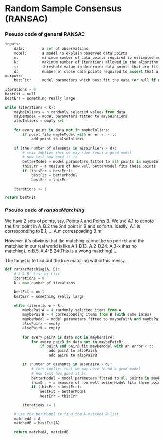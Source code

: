 # Random Sample Consensus (RANSAC)

### Pseudo code of general RANSAC
```python
inputs:
    data:        a set of observations
    model:       a model to explain observed data points
    n:           minimum number of data points required to estimated model parameters
    k:           maximum number of iterations allowed in the algorithm
    t:           threshold value to determine data points that are fit well by model
    d:           number of close data points required to assert that a model fits well to data
outputs:
    bestFit:     model parameters which best fit the data (or null if no good model is found)
    
iterations = 0
bestFit = null
bestErr = something really large

while (iterations < k):
    maybeInliers = n randomly selected values from data
    maybeModel = model parameters fitted to maybeInliers
    alsoInliers = empty set
    
    for every point in data not in maybeInliers:
        if point fits maybeModel with an error < t:
            add point to alsoInliers
    
    if (the number of elements in alsoInliers > d):
        # this implies that we may have found a good model
        # now test how good it is
        betterModel = model parameters fitted to all points in maybeInliers and alsoInliers
        thisErr = a measure of how well betterModel fits these points
        if (thisErr < bestErr):
            bestFit = betterModel
            bestErr = thisErr
    
    iterations += 1

return bestFit
```

### Pseudo code of _ransacMatching_
We have 2 sets of points, say, Points A and Points B. We use A.1 to denote the first point in A, B.2 the 2nd point in B and so forth. Ideally, A.1 is corresponding to B.1, ... A.m corresponding B.m.  

However, it's obvious that the matching cannot be so perfect and the matching in our real world is like A.1-B.13, A.2-B.24, A.3-x (has no matching), x-B.5, A.4-B.24(This is a wrong matching) ...  

The target is to find out the true matching within this messy.
```python
def ransacMatching(A, B):
    # A & B: List of List
    iterations = 0
    k = max number of iterations
    
    bestFit = null
    bestErr = something really large
    
    while (iterations < k):
        maybePairA = 4 randomly selected items from A
        maybePairB = 4 corresponding items from B (with same index)
        maybeModel = model parameters fitted to maybePairA and maybePairB (use tools e.g. linear regression)
        alsoPairA = empty
        alsoPairB = empty
        
        for every pairA in data not in maybePairA: 
            for every pairB in data not in maybePairB: 
                if pairA and pairB fit maybeModel with an error < t:
                    add pairA to alsoPairA
                    add pairB to alsoPairB
        
        if (number of elements in alsoPairA > d):
            # this implies that we may have found a good model
            # now test how good it is
            betterModel = model parameters fitted to all points in maybePair and alsoPair
            thisErr = a measure of how well betterModel fits these points (use tools e.g. mean square error)
            if (thisErr < bestErr):
                bestFit = betterModel
                bestErr = thisErr
        
        iterations += 1

    # use the bestModel to find the A-matched B list
    matchedA = A
    matchedB = bestFit(A)
    
    return matchedA, matchedB
```
